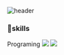 ![header](https://capsule-render.vercel.app/api?type=waving&color=ffe3ef&height=300&section=header&text=YEONJU%20%20OH&fontColor=fff&fontSize=40)

### 📝skills<br>
Programing
<img src="https://img.shields.io/badge/JavaScript-F7DF1E?style=for-the-badge&logo=JavaScript&logoColor=white">
<img src="https://img.shields.io/badge/Vue.js-4FC08D?style=for-the-badge&logo=Vue.js&logoColor=white">
